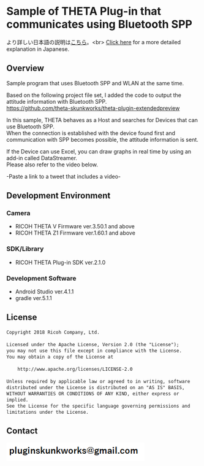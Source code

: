 # Sample of THETA Plug-in that communicates using Bluetooth SPP

より詳しい日本語の説明は[こちら](https://qiita.com/KA-2/items/*****************)。<br>
[Click here](https://qiita.com/KA-2/items/*****************) for a more detailed explanation in Japanese.

## Overview

Sample program that uses Bluetooth SPP and WLAN at the same time.<br>

Based on the following project file set, I added the code to output the attitude information with Bluetooth SPP.<br>
https://github.com/theta-skunkworks/theta-plugin-extendedpreview


In this sample, THETA behaves as a Host and searches for Devices that can use Bluetooth SPP.<br>
When the connection is established with the device found first and communication with SPP becomes possible, the attitude information is sent.<br>

If the Device can use Excel, you can draw graphs in real time by using an add-in called DataStreamer.<br>
Please also refer to the video below.<br>

-Paste a link to a tweet that includes a video-


## Development Environment

### Camera
* RICOH THETA V Firmware ver.3.50.1 and above
* RICOH THETA Z1 Firmware ver.1.60.1 and above

### SDK/Library
* RICOH THETA Plug-in SDK ver.2.1.0

### Development Software
* Android Studio ver.4.1.1
* gradle ver.5.1.1


## License

```
Copyright 2018 Ricoh Company, Ltd.

Licensed under the Apache License, Version 2.0 (the "License");
you may not use this file except in compliance with the License.
You may obtain a copy of the License at

    http://www.apache.org/licenses/LICENSE-2.0

Unless required by applicable law or agreed to in writing, software
distributed under the License is distributed on an "AS IS" BASIS,
WITHOUT WARRANTIES OR CONDITIONS OF ANY KIND, either express or implied.
See the License for the specific language governing permissions and
limitations under the License.
```

## Contact
![Contact](img/contact.png)


